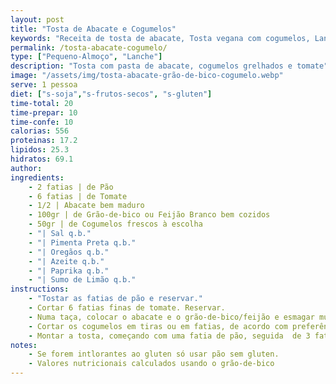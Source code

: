 ```yaml
---
layout: post
title: "Tosta de Abacate e Cogumelos"
keywords: "Receita de tosta de abacate, Tosta vegana com cogumelos, Lanche saudável com abacate, Como fazer tosta de cogumelos grelhados, Pequeno-almoço vegano fácil"
permalink: /tosta-abacate-cogumelo/
type: ["Pequeno-Almoço", "Lanche"]
description: "Tosta com pasta de abacate, cogumelos grelhados e tomate"
image: "/assets/img/tosta-abacate-grão-de-bico-cogumelo.webp"
serve: 1 pessoa
diet: ["s-soja","s-frutos-secos", "s-gluten"]
time-total: 20
time-prepar: 10
time-confe: 10
calorias: 556
proteinas: 17.2
lipidos: 25.3
hidratos: 69.1
author: 
ingredients:
    - 2 fatias | de Pão
    - 6 fatias | de Tomate
    - 1/2 | Abacate bem maduro
    - 100gr | de Grão-de-bico ou Feijão Branco bem cozidos
    - 50gr | de Cogumelos frescos à escolha
    - "| Sal q.b."
    - "| Pimenta Preta q.b."
    - "| Oregãos q.b."
    - "| Azeite q.b."
    - "| Paprika q.b."
    - "| Sumo de Limão q.b."
instructions:
    - "Tostar as fatias de pão e reservar."
    - Cortar 6 fatias finas de tomate. Reservar.
    - Numa taça, colocar o abacate e o grão-de-bico/feijão e esmagar muito bem até criar uma pasta. Temperar com sal, pimenta preta e sumo de limão a gosto. Reservar.
    - Cortar os cogumelos em tiras ou em fatias, de acordo com preferência. Aquecer um fio de azeite numa frigideira e adicionar os cogumelos. Temperar com paprika e mexer bem, deixando cozinhar até que toda a água dos cogumelos for libertada. Reservar.
    - Montar a tosta, começando com uma fatia de pão, seguida  de 3 fatias de tomate. Temperar o tomate (opcional) com um pouco de sal, pimenta preta e oregãos. Por cima, adicionar metade da pasta de abacate e dispor metade dos cogumelos por cima. Finalizar com umas gotas de limão. Repetir o processo e está pronto a servir.
notes: 
    - Se forem intlorantes ao gluten só usar pão sem gluten.
    - Valores nutricionais calculados usando o grão-de-bico
---
```


